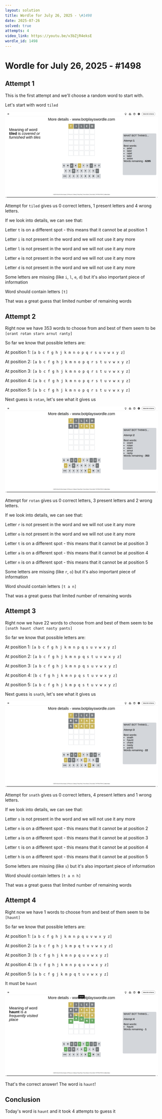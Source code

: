 ```yaml
---
layout: solution
title: Wordle for July 26, 2025 - \#1498
date: 2025-07-26
solved: true
attempts: 4
video_link: https://youtu.be/v3bZjR4eksE
wordle_id: 1498
---
```


# Wordle for July 26, 2025 - \#1498

## Attempt 1

This is the first attempt and we'll choose a random word to start with.

Let's start with word `tiled`

![Attempt 1](2025-07-26/attempt-1.png)

Attempt for `tiled` gives us 0 correct letters, 1 present letters and 4 wrong letters.

If we look into details, we can see that:

Letter `t` is on a different spot - this means that it cannot be at position 1

Letter `i` is not present in the word and we will not use it any more

Letter `l` is not present in the word and we will not use it any more

Letter `e` is not present in the word and we will not use it any more

Letter `d` is not present in the word and we will not use it any more

Some letters are missing (like `i`, `l`, `e`, `d`) but it's also important piece of information

Word should contain letters `[t]`

That was a great guess that limited number of remaining words



## Attempt 2

Right now we have 353 words to choose from and best of them seem to be `[orant rotan starn arnut ranty]`

So far we know that possible letters are:

At position 1: `[a b c f g h j k m n o p q r s u v w x y z]`

At position 2: `[a b c f g h j k m n o p q r s t u v w x y z]`

At position 3: `[a b c f g h j k m n o p q r s t u v w x y z]`

At position 4: `[a b c f g h j k m n o p q r s t u v w x y z]`

At position 5: `[a b c f g h j k m n o p q r s t u v w x y z]`

Next guess is `rotan`, let's see what it gives us

![Attempt 2](2025-07-26/attempt-2.png)

Attempt for `rotan` gives us 0 correct letters, 3 present letters and 2 wrong letters.

If we look into details, we can see that:

Letter `r` is not present in the word and we will not use it any more

Letter `o` is not present in the word and we will not use it any more

Letter `t` is on a different spot - this means that it cannot be at position 3

Letter `a` is on a different spot - this means that it cannot be at position 4

Letter `n` is on a different spot - this means that it cannot be at position 5

Some letters are missing (like `r`, `o`) but it's also important piece of information

Word should contain letters `[t a n]`

That was a great guess that limited number of remaining words



## Attempt 3

Right now we have 22 words to choose from and best of them seem to be `[snath haunt chant nasty pants]`

So far we know that possible letters are:

At position 1: `[a b c f g h j k m n p q s u v w x y z]`

At position 2: `[a b c f g h j k m n p q s t u v w x y z]`

At position 3: `[a b c f g h j k m n p q s u v w x y z]`

At position 4: `[b c f g h j k m n p q s t u v w x y z]`

At position 5: `[a b c f g h j k m p q s t u v w x y z]`

Next guess is `snath`, let's see what it gives us

![Attempt 3](2025-07-26/attempt-3.png)

Attempt for `snath` gives us 0 correct letters, 4 present letters and 1 wrong letters.

If we look into details, we can see that:

Letter `s` is not present in the word and we will not use it any more

Letter `n` is on a different spot - this means that it cannot be at position 2

Letter `a` is on a different spot - this means that it cannot be at position 3

Letter `t` is on a different spot - this means that it cannot be at position 4

Letter `h` is on a different spot - this means that it cannot be at position 5

Some letters are missing (like `s`) but it's also important piece of information

Word should contain letters `[t a n h]`

That was a great guess that limited number of remaining words



## Attempt 4

Right now we have 1 words to choose from and best of them seem to be `[haunt]`

So far we know that possible letters are:

At position 1: `[a b c f g h j k m n p q u v w x y z]`

At position 2: `[a b c f g h j k m p q t u v w x y z]`

At position 3: `[b c f g h j k m n p q u v w x y z]`

At position 4: `[b c f g h j k m n p q u v w x y z]`

At position 5: `[a b c f g j k m p q t u v w x y z]`

It must be `haunt`

![Attempt 4](2025-07-26/attempt-4.png)

That's the correct answer! The word is `haunt`!

## Conclusion

Today's word is `haunt` and it took 4 attempts to guess it

